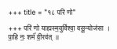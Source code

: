 +++
title = "१८ परि णो"

+++
परि॑ णो याह्यस्म॒युर्विश्वा॒ वसू॒न्योज॑सा ।  
पा॒हि नः॒ शर्म॑ वी॒रव॑त् ॥